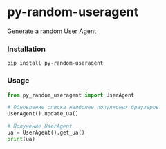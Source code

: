 # py-random-useragent

Generate a random User Agent

### Installation

```
pip install py-random-useragent
```

### Usage

``` python
from py_random_useragent import UserAgent

# Обновление списка наиболее популярных браузеров
UserAgent().update_ua()

# Получение UserAgent
ua = UserAgent().get_ua()
print(ua)
```
